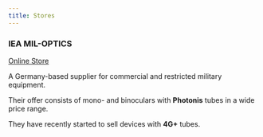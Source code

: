 ```yaml
---
title: Stores
---
```


### IEA MIL-OPTICS
[Online Store](https://i-e-a.de)

A Germany-based supplier for commercial and restricted military equipment.

Their offer consists of mono- and binoculars with **Photonis** tubes
in a wide price range.

They have recently started to sell devices with **4G+** tubes.
